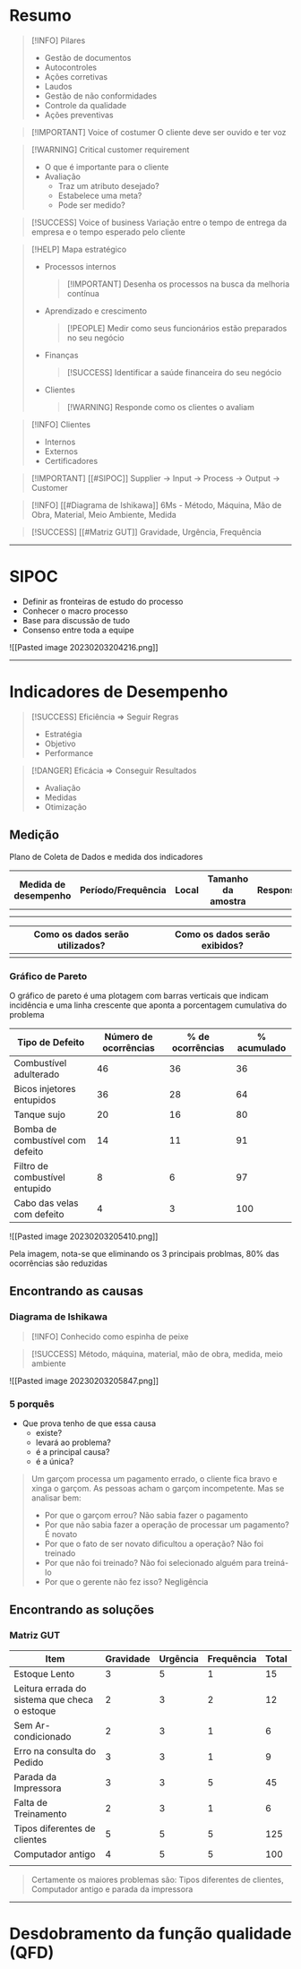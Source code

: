 # Resumo

>[!INFO] Pilares
>- Gestão de documentos
>- Autocontroles
>- Ações corretivas
>- Laudos
>- Gestão de não conformidades
>- Controle da qualidade
>- Ações preventivas

>[!IMPORTANT] Voice of costumer
>O cliente deve ser ouvido e ter voz

>[!WARNING] Critical customer requirement
>- O que é importante para o cliente
>- Avaliação
>	- Traz um atributo desejado?
>	- Estabelece uma meta?
>	- Pode ser medido?

>[!SUCCESS] Voice of business
>Variação entre o tempo de entrega da empresa e o tempo esperado pelo cliente

>[!HELP] Mapa estratégico
>- Processos internos
>	>[!IMPORTANT] Desenha os processos na busca da melhoria contínua
>- Aprendizado e crescimento
>	>[!PEOPLE] Medir como seus funcionários estão preparados no seu negócio
>- Finanças
>	>[!SUCCESS] Identificar a saúde financeira do seu negócio
>- Clientes
>	>[!WARNING] Responde como os clientes o avaliam

>[!INFO] Clientes
>- Internos
>- Externos
>- Certificadores

>[!IMPORTANT] [[#SIPOC]]
>Supplier -> Input -> Process -> Output -> Customer

>[!INFO] [[#Diagrama de Ishikawa]]
>6Ms - Método, Máquina, Mão de Obra, Material, Meio Ambiente, Medida

>[!SUCCESS] [[#Matriz GUT]]
>Gravidade, Urgência, Frequência




---
# SIPOC

- Definir as fronteiras de estudo do processo
- Conhecer o macro processo
- Base para discussão de tudo
- Consenso entre toda a equipe

![[Pasted image 20230203204216.png]]


---
# Indicadores de Desempenho

>[!SUCCESS] Eficiência => Seguir Regras
>- Estratégia
>- Objetivo
>- Performance


>[!DANGER] Eficácia => Conseguir Resultados
>- Avaliação
>- Medidas
>- Otimização


## Medição

Plano de Coleta de Dados e medida dos indicadores

| Medida de desempenho | Período/Frequência | Local | Tamanho da amostra | Responsável | Equipamento | Dados secundários |
| -------------------- | ------------------ | ----- | ------------------ | ----------- | ----------- | ----------------- |
|                      |                    |       |                    |             |             |                   |
|                      |                    |       |                    |             |             |                   |


| Como os dados serão utilizados? | Como os dados serão exibidos? |
| ------------------------------- | ----------------------------- |
|                                 |                               |


### Gráfico de Pareto

O gráfico de pareto é uma plotagem com barras verticais que indicam incidência e uma linha crescente que aponta a porcentagem cumulativa do problema

| Tipo de Defeito                  | Número de ocorrências | % de ocorrências | % acumulado |
| -------------------------------- | --------------------- | ---------------- | ----------- |
| Combustível adulterado           | 46                    | 36               | 36          |
| Bicos injetores entupidos        | 36                    | 28               | 64          |
| Tanque sujo                      | 20                    | 16               | 80          |
| Bomba de combustível com defeito | 14                    | 11               | 91          |
| Filtro de combustível entupido   | 8                     | 6                | 97          |
| Cabo das velas com defeito       | 4                     | 3                | 100         | 
![[Pasted image 20230203205410.png]]

Pela imagem, nota-se que eliminando os 3 principais problmas, 80% das ocorrências são reduzidas

## Encontrando as causas

### Diagrama de Ishikawa

>[!INFO] Conhecido como espinha de peixe

>[!SUCCESS] Método, máquina, material, mão de obra, medida, meio ambiente

![[Pasted image 20230203205847.png]]

### 5 porquês

- Que prova tenho de que essa causa
	- existe?
	- levará ao problema?
	- é a principal causa?
	- é a única?

>Um garçom processa um pagamento errado, o cliente fica bravo e xinga o garçom. As pessoas acham o garçom incompetente. Mas se analisar bem:
>- Por que o garçom errou?
>Não sabia fazer o pagamento
>- Por que não sabia fazer a operação de processar um pagamento?
>É novato
>- Por que o fato de ser novato dificultou a operação?
>Não foi treinado
>- Por que não foi treinado?
>Não foi selecionado alguém para treiná-lo
>- Por que o gerente não fez isso?
>Negligência


## Encontrando as soluções

### Matriz GUT

| Item                                          | Gravidade | Urgência | Frequência | Total |
| --------------------------------------------- | --------- | -------- | ---------- | ----- |
| Estoque Lento                                 | 3         | 5        | 1          | 15    |
| Leitura errada do sistema que checa o estoque | 2         | 3        | 2          | 12    |
| Sem Ar-condicionado                           | 2         | 3        | 1          | 6     |
| Erro na consulta do Pedido                    | 3         | 3        | 1          | 9     |
| Parada da Impressora                          | 3         | 3        | 5          | 45    |
| Falta de Treinamento                          | 2         | 3        | 1          | 6     |
| Tipos diferentes de clientes                  | 5         | 5        | 5          | 125   |
| Computador antigo                             | 4         | 5        | 5          | 100   |
|                                               |           |          |            |       |

>Certamente os maiores problemas são: Tipos diferentes de clientes, Computador antigo e parada da impressora


---

# Desdobramento da função qualidade (QFD)